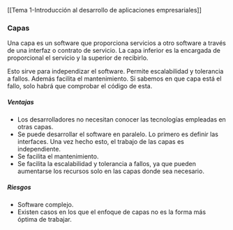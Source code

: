 [[Tema 1-Introducción al desarrollo de aplicaciones empresariales]]

### Capas
Una capa es un software que proporciona servicios a otro software a través de una interfaz o contrato de servicio. La capa inferior es la encargada de proporcional el servicio y la superior de recibirlo.

Esto sirve para independizar el software. Permite escalabilidad y tolerancia a fallos. Además facilita el mantenimiento. Si sabemos en que capa está el fallo, solo habrá que comprobar el código de esta.

##### Ventajas
+ Los desarrolladores no necesitan conocer las tecnologías empleadas en otras capas.
+ Se puede desarrollar el software en paralelo. Lo primero es definir las interfaces. Una vez hecho esto, el trabajo de las capas es independiente.
+ Se facilita el mantenimiento.
+ Se facilita la escalabilidad y tolerancia a fallos, ya que pueden aumentarse los recursos solo en las capas donde sea necesario.

##### Riesgos
+ Software complejo.
+ Existen casos en los que el enfoque de capas no es la forma más óptima de trabajar.